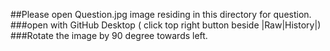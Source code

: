 ##Please open Question.jpg image residing in this directory for question.
###open with GitHub Desktop ( click top right button beside |Raw|History|)
###Rotate the image by 90 degree towards left.


